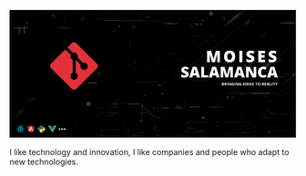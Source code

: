 ![Hey there, I'm Moises. I'm a software developer](https://raw.githubusercontent.com/salamanca2D/salamanca2D/master/bio_img.png)

I like technology and innovation, I like companies and people who adapt to new technologies.

